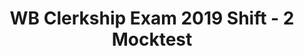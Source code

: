 ---
title: "WB Clerkship Exam 2019 Shift - 2 Mocktest"
subject: "WB Clerkship"
topic: "English Questions(30 Questions)"
questions:
  - question: "Fill in the blank with an appropriate preposition: He was successful ___ completing the job within four days."
    options:
      - "on"
      - "in"
      - "with"
      - "of"
    answer: "in"

  - question: "Find the word which has the same meaning as 'Commence'."
    options:
      - "Announce"
      - "Commend"
      - "Begin"
      - "Comment"
    answer: "Begin"

  - question: "Complete the idiom: When Deepak could not solve the problem he decided to give __."
    options:
      - "off"
      - "up"
      - "out"
      - "back"
    answer: "up"

  - question: "Replace the missing word: The man was so ___ that he believed that God Himself had drunk the milk offered."
    options:
      - "credible"
      - "creditable"
      - "credulous"
      - "incredible"
    answer: "credulous"

  - question: "Choose the correct form of the verb: He rushed to the hospital after he ___ the news."
    options:
      - "has heard"
      - "has been heard"
      - "has been hearing"
      - "had heard"
    answer: "had heard"

  - question: "Choose the correct indirect form of the sentence: He said to me, ‘I have never seen such a brilliant boy in my life’."
    options:
      - "That I have never seen such a brilliant boy in my life, he said to me."
      - "Such a brilliant boy was never seen in my life, he told me."
      - "The boy was so brilliant that he had never seen the like of him."
      - "He told me that he had never seen such a brilliant boy in his life."
    answer: "He told me that he had never seen such a brilliant boy in his life."

  - question: "Change from Passive to Active Voice: The crazy girl was laughed at."
    options:
      - "They laughed at the crazy girl."
      - "At the crazy girl they laughed."
      - "They were laughed at by the crazy girl."
      - "The crazy girl laughed at them."
    answer: "They laughed at the crazy girl."

  - question: "Find the word that means a plant that grows in hot-dry regions covered in spines but without leaves:"
    options:
      - "Creeper"
      - "Cactus"
      - "Eucalyptus"
      - "Sugarcane"
    answer: "Cactus"

  - question: "Find the opposite of ‘Attack’."
    options:
      - "fight"
      - "return"
      - "defend"
      - "pounce"
    answer: "defend"

  - question: "Find the word that means ‘Enormous’."
    options:
      - "Famous"
      - "Normal"
      - "Incongruous"
      - "Huge"
    answer: "Huge"

  - question: "Choose the most appropriate word to fill in the blank: A ___ is a person who gets things secretly and illegally into or out of a country."
    options:
      - "importer"
      - "criminal"
      - "smuggler"
      - "exporter"
    answer: "smuggler"

  - question: "Find the appropriate word that fits the underlined part of the sentence: The handkerchief was ___ into a bird by the magician."
    options:
      - "stuffed"
      - "put"
      - "transformed"
      - "puffed"
    answer: "transformed"

  - question: "He was too preoccupied ___ his studies to think of other matters."
    options:
      - "with"
      - "in"
      - "at"
      - "on"
    answer: "with"

  - question: "Change from Active to Passive Voice: The boys are flying kites in the sky."
    options:
      - "Kites are flying in the sky by the boys."
      - "In the sky, kites are flown by the boys."
      - "Kites are being flown by the boys in the sky."
      - "The flying of kites in the sky is done by the boys."
    answer: "Kites are being flown by the boys in the sky."

  - question: "Fill in the blank with an appropriate preposition: The tired hawker sat ___ the tree."
    options:
      - "up"
      - "in"
      - "from"
      - "under"
    answer: "under"

  - question: "Fill in the blank with an appropriate preposition: Sita and Meera quarrelled ___ themselves."
    options:
      - "among"
      - "between"
      - "with"
      - "for"
    answer: "with"

  - question: "Replace the underlined verb with the most appropriate phrasal verb: He decided to ___ him at his home."
    options:
      - "Call for"
      - "Call on"
      - "Call up"
      - "Call off"
    answer: "Call on"

  - question: "Fill in the blank with an appropriate preposition: Ram was good ___ Chemistry."
    options:
      - "at"
      - "with"
      - "about"
      - "over"
    answer: "at"

  - question: "Change the following statement into an interrogative sentence: You have had your dinner."
    options:
      - "Had you have your dinner?"
      - "Have you had your dinner?"
      - "What about your dinner, did you have it?"
      - "Did you have your dinner?"
    answer: "Have you had your dinner?"

  - question: "Fill in the blank with an appropriate preposition: Rita’s mother did not approve ___ her returning home so late at night."
    options:
      - "for"
      - "on"
      - "to"
      - "of"
    answer: "of"

  - question: "Fill in the blank with an appropriate word: Neither Lata nor Sujata ___ present in class on 14th October."
    options:
      - "were"
      - "are"
      - "was"
      - "have been"
    answer: "was"

  - question: "Replace the missing word with the right word: All Alok ___ were present during the meeting."
    options:
      - "except"
      - "expect"
      - "exceed"
      - "accept"
    answer: "except"

  - question: "Choose the correct spelling:"
    options:
      - "Exaggerate"
      - "Exagarate"
      - "Exaggarate"
      - "Exagerate"
    answer: "Exaggerate"

  - question: "Find the word that means 'Essential':"
    options:
      - "Unimportant"
      - "Irrelevant"
      - "Essence"
      - "Vital"
    answer: "Vital"

  - question: "Complete the idiom: The old lady was murdered in cold ___."
    options:
      - "ice"
      - "water"
      - "blood"
      - "milk"
    answer: "blood"

  - question: "Fill in the blank with an appropriate preposition: The policeman seized him ___ his arm and led him away."
    options:
      - "by"
      - "with"
      - "at"
      - "on"
    answer: "by"

  - question: "Choose the correct spelling:"
    options:
      - "Hyphanated"
      - "Hyphennated"
      - "Hyphannated"
      - "Hyphenated"
    answer: "Hyphenated"

  - question: "Complete the idiom: His old shoes have stood him in good ___ in his travels."
    options:
      - "stead"
      - "years"
      - "price"
      - "manner"
    answer: "stead"

  - question: "Choose the most appropriate word to fill in the blank: The examiner could not understand the candidate’s handwriting because it was ___."
    options:
      - "distinct"
      - "shining"
      - "stylish"
      - "illegible"
    answer: "illegible"

  - question: "Replace the underlined word with the right alternative: The time allowed for the work should have been ___."
    options:
      - "indefinite"
      - "subsequent"
      - "efficient"
      - "sufficient"
    answer: "sufficient"

---